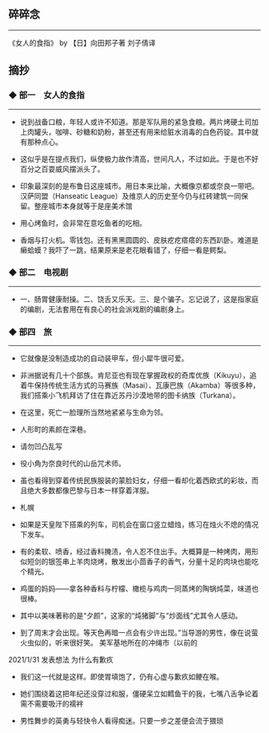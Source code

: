 ## 碎碎念
----

《女人的食指》 by 【日】向田邦子著 刘子倩译

## 摘抄


### ◆  部一　女人的食指
----

- 说到战备口粮，年轻人或许不知道。那是军队用的紧急食粮。两片烤硬土司加上肉罐头，咖啡、砂糖和奶粉，甚至还有用来给脏水消毒的白色药锭。其中就有那种点心。

- 这似乎是在提点我们，纵使极力故作清高，世间凡人，不过如此。于是也不好百分之百耍威风摆派头了。

- 印象最深刻的是布鲁日这座城市。用日本来比喻，大概像京都或奈良一带吧。汉萨同盟（Hanseatic League）及维京人的历史至今仍与红砖建筑一同保留。整座城市本身就等于是座美术馆

- 用心烤鱼时，会非常在意吃鱼者的吃相。

- 香烟与打火机。零钱包。还有黑黑圆圆的、皮肤疙疙瘩瘩的东西趴卧。难道是癞蛤蟆？我吓了一跳，结果原来是老花眼看错了，仔细一看是鳄梨。

### ◆  部二　电视剧
----

- 一、肠胃健康耐操。二、饶舌又乐天。三、是个骗子。忘记说了，这是指家庭的编剧，无法套用在有良心的社会派戏剧的编剧身上。


### ◆  部四　旅
-----

- 它就像是没制造成功的自动装甲车，但小犀牛很可爱。

- 非洲据说有几十个部族。肯尼亚也有现在掌握政权的奇库优族（Kikuyu），追着牛保持传统生活方式的马赛族（Masai）、瓦康巴族（Akamba）等很多种，我们搭乘小飞机拜访了住在靠近苏丹沙漠地带的图卡纳族（Turkana）。

- 在这里，死亡一脸理所当然地紧紧与生命为邻。

- 人形町的素颜在深巷。

- 请勿凹凸乱写

- 役小角为奈良时代的山岳咒术师。

- 虽也看得到穿着传统民族服装的蒙脸妇女，仔细一看却化着西欧式的彩妆，而且绝大多数都像巴黎与日本一样穿着洋服。

- 札幌

- 如果是天皇陛下搭乘的列车，司机会在窗口竖立蜡烛，练习在烛火不熄的情况下发车。

- 有的柔软、喷香，经过香料腌渍，令人忍不住出手。大概算是一种烤肉，用形似短剑的银签串上羊肉烧烤，散发出小茴香子的香气，分量十足的肉块也能吃个精光。

- 鸡蛋的妈妈——拿各种香料与柠檬、橄榄与鸡肉一同蒸烤的陶锅炖菜，味道也很棒。

- 其中以美味著称的是“夕颜”，这家的“炖猪脚”与“炒面线”尤其令人感动。

- 到了周末才会出现。等天色再暗一点会有少许出现。”当导游的男性，像在说萤火虫似的，听来很好笑。
美军基地所在的冲绳市（以前的

2021/1/31 发表想法
为什么有歉疚
- 我们这一代就是这样。即使胃填饱了，仍有心虚与歉疚如鲠在喉。

- 她们围绕着这把年纪还没穿过和服，僵硬呆立如鳕鱼干的我，七嘴八舌争论着需不需要吸汗的襦袢

- 男性舞步的英勇与轻快令人看得痴迷。只要一步之差便会流于猥琐

